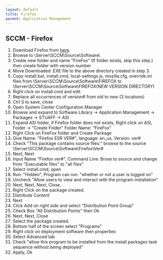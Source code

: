 ```yaml
---
layout: default
title: Firefox
parent: Application Management
---
```

## SCCM - Firefox

1. Download Firefox from [here](https://www.mozilla.org/en-US/firefox/organizations/all/).
2. Browse to \\Server\SCCM\Source\Software\
3. Create new folder and name "FireFox" (If folder exists, skip this step.) then create folder with version number
4. Move Downloaded .EXE file to the above directory created in step 3.
5. Copy install.bat, install.cmd, local-settings.js, mozilla.cfg, override.ini files from \\Server\SCCM\Source\Software\FIREFOX to \\Server\SCCM\Source\Software\FIREFOX\(NEW VERSION DIRECTORY)
6. Right click on install.cmd and edit
7. Replace all occurrences of version# from old to new (3 locations)
8. Ctrl S to save, close
9. Open System Center Configuration Manager
10. Browse and expand to Software Library -> Application Management -> Packages -> STUAFF -> ASI
11. Expand ASI folder, if Firefox folder does not exists, Right click on ASI, Folder -> "Create Folder" Folder Name: "FireFox"
12. Right Click on FireFox folder and Create Package
13. Give Name: "Firefox ESR VER#", language: en_us, Version: ver#
14. Check "This package contains source files:" browse to the source \\Server\SCCM\Source\Software\Firefox\Ver#
15. Next, Next
16. Input Name "Firefox ver#", Command Line: Brose to source and change from "Executable files" to "all files"
17. Select install.cmd, open
18. Run: "Hidden", Program can run: "whether or not a user is logged on"
19. Uncheck "Allow users to view and interact with the program installation"
20. Next, Next, Next, Close.
21. Right Click on the package created.
22. Distribute Content
23. Next
24. Click Add on right side and select "Distribution Point Group"
25. Check Box "All Distribution Points" then Ok
26. Next, Next, Close
27. Select the package created.
28. Bottom half of the screen select "Programs"
29. Right click on deployment software then properties
30. Select Advanced tab
31. Check "allow this program to be installed from the install packages task sequence without being deployed"
32. Apply, Ok